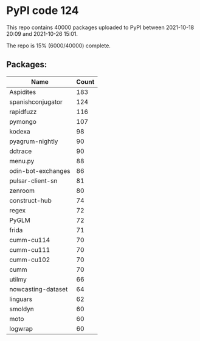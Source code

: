 # PyPI code 124

This repo contains 40000 packages uploaded to PyPI between 
2021-10-18 20:09 and 2021-10-26 15:01.

The repo is 15% (6000/40000) complete.

## Packages:

| Name  | Count |
| ----- | ----- |
| Aspidites | 183 |
| spanishconjugator | 124 |
| rapidfuzz | 116 |
| pymongo | 107 |
| kodexa | 98 |
| pyagrum-nightly | 90 |
| ddtrace | 90 |
| menu.py | 88 |
| odin-bot-exchanges | 86 |
| pulsar-client-sn | 81 |
| zenroom | 80 |
| construct-hub | 74 |
| regex | 72 |
| PyGLM | 72 |
| frida | 71 |
| cumm-cu114 | 70 |
| cumm-cu111 | 70 |
| cumm-cu102 | 70 |
| cumm | 70 |
| utilmy | 66 |
| nowcasting-dataset | 64 |
| linguars | 62 |
| smoldyn | 60 |
| moto | 60 |
| logwrap | 60 |



